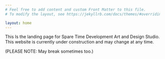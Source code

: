 ```yaml
---
# Feel free to add content and custom Front Matter to this file.
# To modify the layout, see https://jekyllrb.com/docs/themes/#overriding-theme-defaults

layout: home
---
```


This Is the landing page for Spare Time Development Art and Design Studio.
This website is currently under construction and may change at any time.

(PLEASE NOTE: May break sometimes too.)  